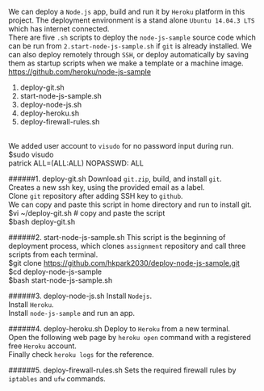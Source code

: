 We can deploy a `Node.js` app, build and run it by `Heroku` platform in this project. The deployment environment is a stand alone `Ubuntu 14.04.3 LTS` which has internet connected. <br />
There are five `.sh` scripts to deploy the `node-js-sample` source code which can be run from `2.start-node-js-sample.sh` if `git` is already installed. We can also deploy remotely through `SSH`, or deploy automatically by saving them as startup scripts when we make a template or a machine image.<br />
  https://github.com/heroku/node-js-sample
  1. deploy-git.sh
  2. start-node-js-sample.sh
  3. deploy-node-js.sh
  4. deploy-heroku.sh
  5. deploy-firewall-rules.sh
<br /><br />

We added user account to `visudo` for no password input during run. <br />
  $sudo visudo <br />
  patrick ALL=(ALL:ALL) NOPASSWD: ALL

######1. deploy-git.sh
Download `git.zip`, build, and install `git`. <br />
Creates a new ssh key, using the provided email as a label. <br />
Clone `git` repository after adding SSH key to `github`. <br />
We can copy and paste this script in home directory and run to install git. <br />
  $vi ~/deploy-git.sh                 # copy and paste the script <br />
  $bash deploy-git.sh

######2. start-node-js-sample.sh
This script is the beginning of deployment process, which clones `assignment` repository and call three scripts from each terminal. <br />
  $git clone https://github.com/hkpark2030/deploy-node-js-sample.git <br />
  $cd deploy-node-js-sample <br />
  $bash start-node-js-sample.sh
  
######3. deploy-node-js.sh
Install `Nodejs`. <br />
Install `Heroku`. <br />
Install `node-js-sample` and run an app.

######4. deploy-heroku.sh
Deploy to `Heroku` from a new terminal. <br />
Open the following web page by `heroku open` command with a registered free `Heroku` account. <br />
Finally check `heroku logs` for the reference.

######5. deploy-firewall-rules.sh
Sets the required firewall rules by `iptables` and `ufw` commands.
